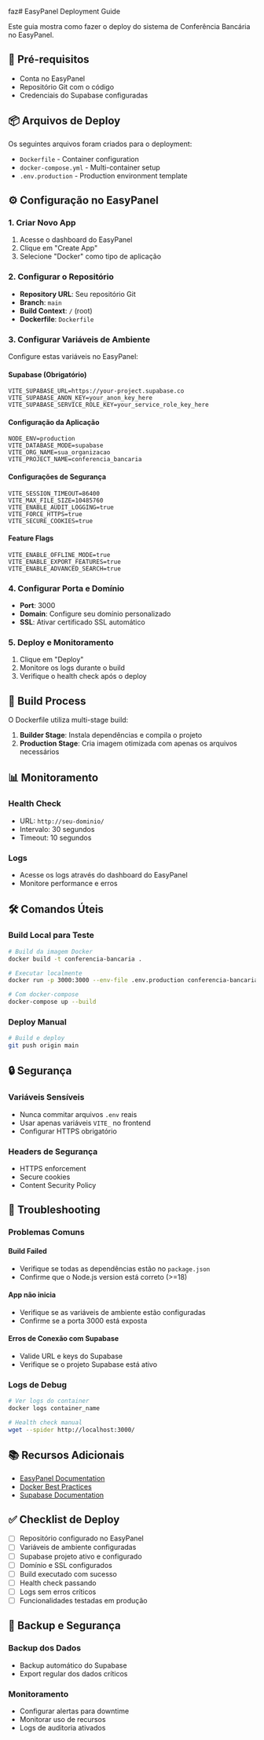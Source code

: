 faz# EasyPanel Deployment Guide

Este guia mostra como fazer o deploy do sistema de Conferência Bancária no EasyPanel.

## 🚀 Pré-requisitos

- Conta no EasyPanel
- Repositório Git com o código
- Credenciais do Supabase configuradas

## 📦 Arquivos de Deploy

Os seguintes arquivos foram criados para o deployment:

- `Dockerfile` - Container configuration
- `docker-compose.yml` - Multi-container setup
- `.env.production` - Production environment template

## ⚙️ Configuração no EasyPanel

### 1. Criar Novo App

1. Acesse o dashboard do EasyPanel
2. Clique em "Create App"
3. Selecione "Docker" como tipo de aplicação

### 2. Configurar o Repositório

- **Repository URL**: Seu repositório Git
- **Branch**: `main`
- **Build Context**: `/` (root)
- **Dockerfile**: `Dockerfile`

### 3. Configurar Variáveis de Ambiente

Configure estas variáveis no EasyPanel:

#### Supabase (Obrigatório)
```env
VITE_SUPABASE_URL=https://your-project.supabase.co
VITE_SUPABASE_ANON_KEY=your_anon_key_here
VITE_SUPABASE_SERVICE_ROLE_KEY=your_service_role_key_here
```

#### Configuração da Aplicação
```env
NODE_ENV=production
VITE_DATABASE_MODE=supabase
VITE_ORG_NAME=sua_organizacao
VITE_PROJECT_NAME=conferencia_bancaria
```

#### Configurações de Segurança
```env
VITE_SESSION_TIMEOUT=86400
VITE_MAX_FILE_SIZE=10485760
VITE_ENABLE_AUDIT_LOGGING=true
VITE_FORCE_HTTPS=true
VITE_SECURE_COOKIES=true
```

#### Feature Flags
```env
VITE_ENABLE_OFFLINE_MODE=true
VITE_ENABLE_EXPORT_FEATURES=true
VITE_ENABLE_ADVANCED_SEARCH=true
```

### 4. Configurar Porta e Domínio

- **Port**: 3000
- **Domain**: Configure seu domínio personalizado
- **SSL**: Ativar certificado SSL automático

### 5. Deploy e Monitoramento

1. Clique em "Deploy"
2. Monitore os logs durante o build
3. Verifique o health check após o deploy

## 🔧 Build Process

O Dockerfile utiliza multi-stage build:

1. **Builder Stage**: Instala dependências e compila o projeto
2. **Production Stage**: Cria imagem otimizada com apenas os arquivos necessários

## 📊 Monitoramento

### Health Check
- URL: `http://seu-dominio/`
- Intervalo: 30 segundos
- Timeout: 10 segundos

### Logs
- Acesse os logs através do dashboard do EasyPanel
- Monitore performance e erros

## 🛠️ Comandos Úteis

### Build Local para Teste
```bash
# Build da imagem Docker
docker build -t conferencia-bancaria .

# Executar localmente
docker run -p 3000:3000 --env-file .env.production conferencia-bancaria

# Com docker-compose
docker-compose up --build
```

### Deploy Manual
```bash
# Build e deploy
git push origin main
```

## 🔒 Segurança

### Variáveis Sensíveis
- Nunca commitar arquivos `.env` reais
- Usar apenas variáveis `VITE_` no frontend
- Configurar HTTPS obrigatório

### Headers de Segurança
- HTTPS enforcement
- Secure cookies
- Content Security Policy

## 📝 Troubleshooting

### Problemas Comuns

#### Build Failed
- Verifique se todas as dependências estão no `package.json`
- Confirme que o Node.js version está correto (>=18)

#### App não inicia
- Verifique se as variáveis de ambiente estão configuradas
- Confirme se a porta 3000 está exposta

#### Erros de Conexão com Supabase
- Valide URL e keys do Supabase
- Verifique se o projeto Supabase está ativo

### Logs de Debug
```bash
# Ver logs do container
docker logs container_name

# Health check manual
wget --spider http://localhost:3000/
```

## 📚 Recursos Adicionais

- [EasyPanel Documentation](https://easypanel.io/docs)
- [Docker Best Practices](https://docs.docker.com/develop/best-practices/)
- [Supabase Documentation](https://supabase.com/docs)

## ✅ Checklist de Deploy

- [ ] Repositório configurado no EasyPanel
- [ ] Variáveis de ambiente configuradas
- [ ] Supabase projeto ativo e configurado
- [ ] Domínio e SSL configurados
- [ ] Build executado com sucesso
- [ ] Health check passando
- [ ] Logs sem erros críticos
- [ ] Funcionalidades testadas em produção

## 🚨 Backup e Segurança

### Backup dos Dados
- Backup automático do Supabase
- Export regular dos dados críticos

### Monitoramento
- Configurar alertas para downtime
- Monitorar uso de recursos
- Logs de auditoria ativados